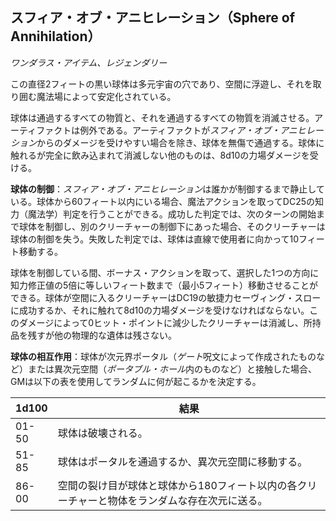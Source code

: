 ## スフィア・オブ・アニヒレーション（Sphere of Annihilation）
*ワンダラス・アイテム、レジェンダリー*

この直径2フィートの黒い球体は多元宇宙の穴であり、空間に浮遊し、それを取り囲む魔法場によって安定化されている。

球体は通過するすべての物質と、それを通過するすべての物質を消滅させる。アーティファクトは例外である。アーティファクトが*スフィア・オブ・アニヒレーション*からのダメージを受けやすい場合を除き、球体を無傷で通過する。球体に触れるが完全に飲み込まれて消滅しない他のものは、8d10の力場ダメージを受ける。

**球体の制御**：*スフィア・オブ・アニヒレーション*は誰かが制御するまで静止している。球体から60フィート以内にいる場合、魔法アクションを取ってDC25の知力（魔法学）判定を行うことができる。成功した判定では、次のターンの開始まで球体を制御し、別のクリーチャーの制御下にあった場合、そのクリーチャーは球体の制御を失う。失敗した判定では、球体は直線で使用者に向かって10フィート移動する。

球体を制御している間、ボーナス・アクションを取って、選択した1つの方向に知力修正値の5倍に等しいフィート数まで（最小5フィート）移動させることができる。球体が空間に入るクリーチャーはDC19の敏捷力セーヴィング・スローに成功するか、それに触れて8d10の力場ダメージを受けなければならない。このダメージによって0ヒット・ポイントに減少したクリーチャーは消滅し、所持品を残すが他の物理的な遺体は残さない。

**球体の相互作用**：球体が次元界ポータル（*ゲート*呪文によって作成されたものなど）または異次元空間（*ポータブル・ホール*内のものなど）と接触した場合、GMは以下の表を使用してランダムに何が起こるかを決定する。

| 1d100 | 結果 |
|-------|------|
| 01-50 | 球体は破壊される。 |
| 51-85 | 球体はポータルを通過するか、異次元空間に移動する。 |
| 86-00 | 空間の裂け目が球体と球体から180フィート以内の各クリーチャーと物体をランダムな存在次元に送る。 |